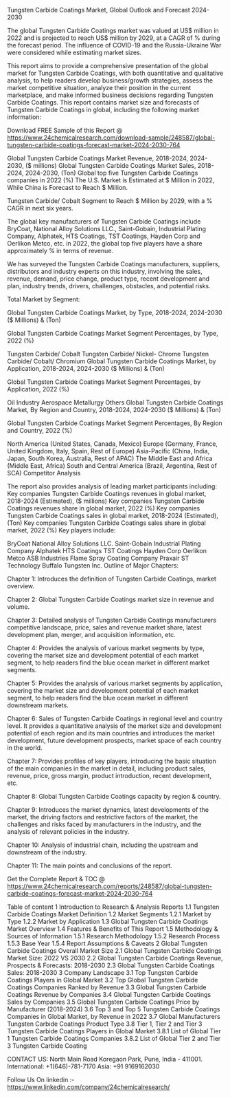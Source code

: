 Tungsten Carbide Coatings Market, Global Outlook and Forecast 2024-2030

The global Tungsten Carbide Coatings market was valued at US$ million in 2022 and is projected to reach US$ million by 2029, at a CAGR of % during the forecast period. The influence of COVID-19 and the Russia-Ukraine War were considered while estimating market sizes.

This report aims to provide a comprehensive presentation of the global market for Tungsten Carbide Coatings, with both quantitative and qualitative analysis, to help readers develop business/growth strategies, assess the market competitive situation, analyze their position in the current marketplace, and make informed business decisions regarding Tungsten Carbide Coatings. This report contains market size and forecasts of Tungsten Carbide Coatings in global, including the following market information:

Download FREE Sample of this Report @ https://www.24chemicalresearch.com/download-sample/248587/global-tungsten-carbide-coatings-forecast-market-2024-2030-764

Global Tungsten Carbide Coatings Market Revenue, 2018-2024, 2024-2030, ($ millions)
Global Tungsten Carbide Coatings Market Sales, 2018-2024, 2024-2030, (Ton)
Global top five Tungsten Carbide Coatings companies in 2022 (%)
The U.S. Market is Estimated at $ Million in 2022, While China is Forecast to Reach $ Million.

Tungsten Carbide/ Cobalt Segment to Reach $ Million by 2029, with a % CAGR in next six years.

The global key manufacturers of Tungsten Carbide Coatings include BryCoat, National Alloy Solutions LLC., Saint-Gobain, Industrial Plating Company, Alphatek, HTS Coatings, TST Coatings, Hayden Corp and Oerlikon Metco, etc. in 2022, the global top five players have a share approximately % in terms of revenue.

We has surveyed the Tungsten Carbide Coatings manufacturers, suppliers, distributors and industry experts on this industry, involving the sales, revenue, demand, price change, product type, recent development and plan, industry trends, drivers, challenges, obstacles, and potential risks.

Total Market by Segment:

Global Tungsten Carbide Coatings Market, by Type, 2018-2024, 2024-2030 ($ Millions) & (Ton)

Global Tungsten Carbide Coatings Market Segment Percentages, by Type, 2022 (%)

Tungsten Carbide/ Cobalt
Tungsten Carbide/ Nickel- Chrome
Tungsten Carbide/ Cobalt/ Chromium
Global Tungsten Carbide Coatings Market, by Application, 2018-2024, 2024-2030 ($ Millions) & (Ton)

Global Tungsten Carbide Coatings Market Segment Percentages, by Application, 2022 (%)

Oil Industry
Aerospace
Metallurgy
Others
Global Tungsten Carbide Coatings Market, By Region and Country, 2018-2024, 2024-2030 ($ Millions) & (Ton)

Global Tungsten Carbide Coatings Market Segment Percentages, By Region and Country, 2022 (%)

North America (United States, Canada, Mexico)
Europe (Germany, France, United Kingdom, Italy, Spain, Rest of Europe)
Asia-Pacific (China, India, Japan, South Korea, Australia, Rest of APAC)
The Middle East and Africa (Middle East, Africa)
South and Central America (Brazil, Argentina, Rest of SCA)
Competitor Analysis

The report also provides analysis of leading market participants including:
Key companies Tungsten Carbide Coatings revenues in global market, 2018-2024 (Estimated), ($ millions)
Key companies Tungsten Carbide Coatings revenues share in global market, 2022 (%)
Key companies Tungsten Carbide Coatings sales in global market, 2018-2024 (Estimated), (Ton)
Key companies Tungsten Carbide Coatings sales share in global market, 2022 (%)
Key players include:

BryCoat
National Alloy Solutions LLC.
Saint-Gobain
Industrial Plating Company
Alphatek
HTS Coatings
TST Coatings
Hayden Corp
Oerlikon Metco
ASB Industries
Flame Spray Coating Company
Praxair ST Technology
Buffalo Tungsten Inc.
Outline of Major Chapters:

Chapter 1: Introduces the definition of Tungsten Carbide Coatings, market overview.

Chapter 2: Global Tungsten Carbide Coatings market size in revenue and volume.

Chapter 3: Detailed analysis of Tungsten Carbide Coatings manufacturers competitive landscape, price, sales and revenue market share, latest development plan, merger, and acquisition information, etc.

Chapter 4: Provides the analysis of various market segments by type, covering the market size and development potential of each market segment, to help readers find the blue ocean market in different market segments.

Chapter 5: Provides the analysis of various market segments by application, covering the market size and development potential of each market segment, to help readers find the blue ocean market in different downstream markets.

Chapter 6: Sales of Tungsten Carbide Coatings in regional level and country level. It provides a quantitative analysis of the market size and development potential of each region and its main countries and introduces the market development, future development prospects, market space of each country in the world.

Chapter 7: Provides profiles of key players, introducing the basic situation of the main companies in the market in detail, including product sales, revenue, price, gross margin, product introduction, recent development, etc.

Chapter 8: Global Tungsten Carbide Coatings capacity by region & country.

Chapter 9: Introduces the market dynamics, latest developments of the market, the driving factors and restrictive factors of the market, the challenges and risks faced by manufacturers in the industry, and the analysis of relevant policies in the industry.

Chapter 10: Analysis of industrial chain, including the upstream and downstream of the industry.

Chapter 11: The main points and conclusions of the report.

Get the Complete Report & TOC @ https://www.24chemicalresearch.com/reports/248587/global-tungsten-carbide-coatings-forecast-market-2024-2030-764

Table of content
1 Introduction to Research & Analysis Reports
1.1 Tungsten Carbide Coatings Market Definition
1.2 Market Segments
1.2.1 Market by Type
1.2.2 Market by Application
1.3 Global Tungsten Carbide Coatings Market Overview
1.4 Features & Benefits of This Report
1.5 Methodology & Sources of Information
1.5.1 Research Methodology
1.5.2 Research Process
1.5.3 Base Year
1.5.4 Report Assumptions & Caveats
2 Global Tungsten Carbide Coatings Overall Market Size
2.1 Global Tungsten Carbide Coatings Market Size: 2022 VS 2030
2.2 Global Tungsten Carbide Coatings Revenue, Prospects & Forecasts: 2018-2030
2.3 Global Tungsten Carbide Coatings Sales: 2018-2030
3 Company Landscape
3.1 Top Tungsten Carbide Coatings Players in Global Market
3.2 Top Global Tungsten Carbide Coatings Companies Ranked by Revenue
3.3 Global Tungsten Carbide Coatings Revenue by Companies
3.4 Global Tungsten Carbide Coatings Sales by Companies
3.5 Global Tungsten Carbide Coatings Price by Manufacturer (2018-2024)
3.6 Top 3 and Top 5 Tungsten Carbide Coatings Companies in Global Market, by Revenue in 2022
3.7 Global Manufacturers Tungsten Carbide Coatings Product Type
3.8 Tier 1, Tier 2 and Tier 3 Tungsten Carbide Coatings Players in Global Market
3.8.1 List of Global Tier 1 Tungsten Carbide Coatings Companies
3.8.2 List of Global Tier 2 and Tier 3 Tungsten Carbide Coating

CONTACT US:
North Main Road Koregaon Park, Pune, India - 411001.
International: +1(646)-781-7170
Asia: +91 9169162030

Follow Us On linkedin :- https://www.linkedin.com/company/24chemicalresearch/
